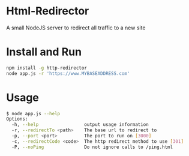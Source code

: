 # Html-Redirector

A small NodeJS server to redirect all traffic to a new site

# Install and Run

```bash
npm install -g http-redirector
node app.js -r 'https://www.MYBASEADDRESS.com'
```

# Usage

```bash
$ node app.js --help
Options:
  -h, --help                 output usage information
  -r, --redirectTo <path>    The base url to redirect to
  -p, --port <port>          The port to run on [3000]
  -c, --redirectCode <code>  The http redirect method to use [301]
  -P, --noPing               Do not ignore calls to /ping.html
```
